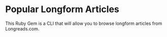 # Popular Longform Articles
This Ruby Gem is a CLI that will allow you to browse longform articles from Longreads.com.
